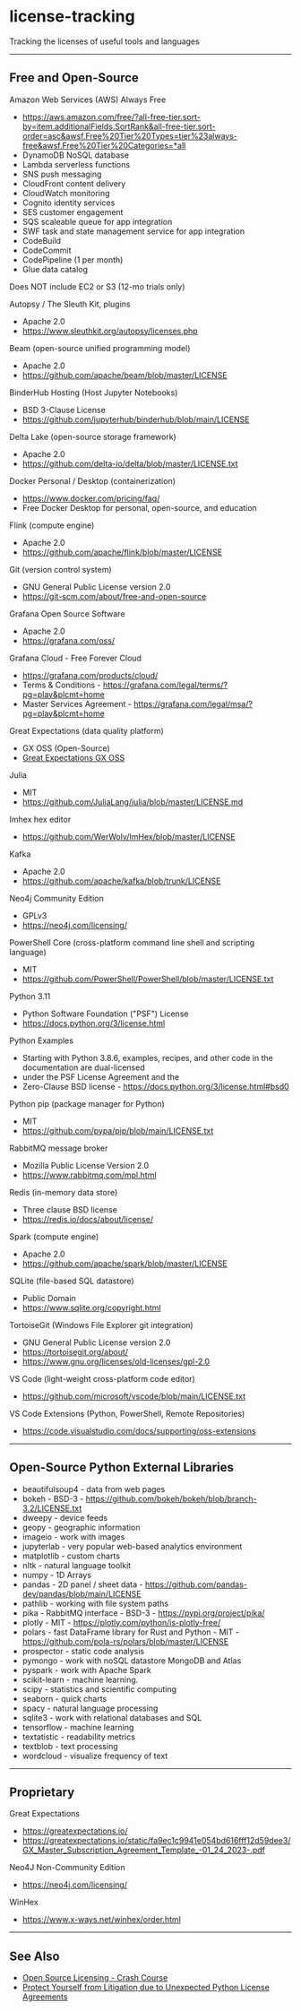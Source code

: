 # license-tracking
Tracking the licenses of useful tools and languages

-----

## Free and Open-Source

Amazon Web Services (AWS) Always Free

- https://aws.amazon.com/free/?all-free-tier.sort-by=item.additionalFields.SortRank&all-free-tier.sort-order=asc&awsf.Free%20Tier%20Types=tier%23always-free&awsf.Free%20Tier%20Categories=*all
- DynamoDB NoSQL database
- Lambda serverless functions
- SNS push messaging
- CloudFront content delivery
- CloudWatch monitoring
- Cognito identity services
- SES customer engagement
- SQS scaleable queue for app integration
- SWF task and state management service for app integration
- CodeBuild
- CodeCommit
- CodePipeline (1 per month)
- Glue data catalog

Does NOT include EC2 or S3 (12-mo trials only)

Autopsy / The Sleuth Kit, plugins

- Apache 2.0
- https://www.sleuthkit.org/autopsy/licenses.php

Beam (open-source unified programming model)

- Apache 2.0
- https://github.com/apache/beam/blob/master/LICENSE

BinderHub Hosting (Host Jupyter Notebooks)

- BSD 3-Clause License
- https://github.com/jupyterhub/binderhub/blob/main/LICENSE

Delta Lake (open-source storage framework)

- Apache 2.0
- https://github.com/delta-io/delta/blob/master/LICENSE.txt

Docker Personal / Desktop (containerization)

- https://www.docker.com/pricing/faq/
- Free Docker Desktop for personal, open-source, and education

Flink (compute engine)

- Apache 2.0
- https://github.com/apache/flink/blob/master/LICENSE

Git (version control system)

 - GNU General Public License version 2.0
 - https://git-scm.com/about/free-and-open-source

Grafana Open Source Software

- Apache 2.0
- https://grafana.com/oss/

Grafana Cloud - Free Forever Cloud

- https://grafana.com/products/cloud/
- Terms & Conditions - https://grafana.com/legal/terms/?pg=play&plcmt=home
- Master Services Agreement - https://grafana.com/legal/msa/?pg=play&plcmt=home

Great Expectations (data quality platform)

- GX OSS (Open-Source)
- [Great Expectations GX OSS](https://greatexpectations.io/gx-oss)
 
Julia 

 - MIT
 - https://github.com/JuliaLang/julia/blob/master/LICENSE.md
 
Imhex hex editor
 
 - https://github.com/WerWolv/ImHex/blob/master/LICENSE

Kafka

- Apache 2.0
- https://github.com/apache/kafka/blob/trunk/LICENSE
 
Neo4j Community Edition

- GPLv3
- https://neo4j.com/licensing/

PowerShell Core (cross-platform command line shell and scripting language)

- MIT
- https://github.com/PowerShell/PowerShell/blob/master/LICENSE.txt

Python 3.11

- Python Software Foundation ("PSF") License
- https://docs.python.org/3/license.html

Python Examples

- Starting with Python 3.8.6, examples, recipes, and other code in the documentation are dual-licensed
- under the PSF License Agreement and the 
- Zero-Clause BSD license - https://docs.python.org/3/license.html#bsd0

Python pip (package manager for Python)

- MIT
- https://github.com/pypa/pip/blob/main/LICENSE.txt

RabbitMQ message broker

- Mozilla Public License Version 2.0
- https://www.rabbitmq.com/mpl.html

Redis (in-memory data store)

- Three clause BSD license
- https://redis.io/docs/about/license/

Spark (compute engine)

- Apache 2.0
- https://github.com/apache/spark/blob/master/LICENSE

SQLite (file-based SQL datastore)

- Public Domain
- https://www.sqlite.org/copyright.html

TortoiseGit (Windows File Explorer git integration)

 - GNU General Public License version 2.0
 - https://tortoisegit.org/about/ 
 - https://www.gnu.org/licenses/old-licenses/gpl-2.0

VS Code (light-weight cross-platform code editor)

- https://github.com/microsoft/vscode/blob/main/LICENSE.txt

VS Code Extensions (Python, PowerShell, Remote Repositories) 

- https://code.visualstudio.com/docs/supporting/oss-extensions

-----

## Open-Source Python External Libraries

-	beautifulsoup4 - data from web pages
- bokeh - BSD-3 - https://github.com/bokeh/bokeh/blob/branch-3.2/LICENSE.txt
-	dweepy - device feeds
-	geopy - geographic information
-	imageio - work with images
-	jupyterlab - very popular web-based analytics environment
-	matplotlib - custom charts
-	nltk - natural language toolkit
-	numpy - 1D Arrays
-	pandas - 2D panel / sheet data - https://github.com/pandas-dev/pandas/blob/main/LICENSE
-	pathlib - working with file system paths
- pika - RabbitMQ interface - BSD-3 - https://pypi.org/project/pika/
- plotly - MIT - https://plotly.com/python/is-plotly-free/
- polars - fast DataFrame library for Rust and Python - MIT - https://github.com/pola-rs/polars/blob/master/LICENSE
-	prospector - static code analysis
-	pymongo - work with noSQL datastore MongoDB and Atlas
-	pyspark - work with Apache Spark
-	scikit-learn - machine learning.
-	scipy - statistics and scientific computing
-	seaborn - quick charts
-	spacy - natural language processing
-	sqlite3 - work with relational databases and SQL
-	tensorflow - machine learning
-	textatistic - readability metrics
-	textblob - text processing
-	wordcloud - visualize frequency of text

-----

## Proprietary

Great Expectations 

- https://greatexpectations.io/
- https://greatexpectations.io/static/fa9ec1c9941e054bd616fff12d59dee3/GX_Master_Subscription_Agreement_Template_-01_24_2023-.pdf

Neo4J Non-Community Edition

- https://neo4j.com/licensing/

WinHex

- https://www.x-ways.net/winhex/order.html


-----

## See Also

- [Open Source Licensing - Crash Course](https://github.com/readme/guides/open-source-licensing)
- [Protect Yourself from Litigation due to Unexpected Python License Agreements](https://blog.inedo.com/python/python-package-licenses/)

